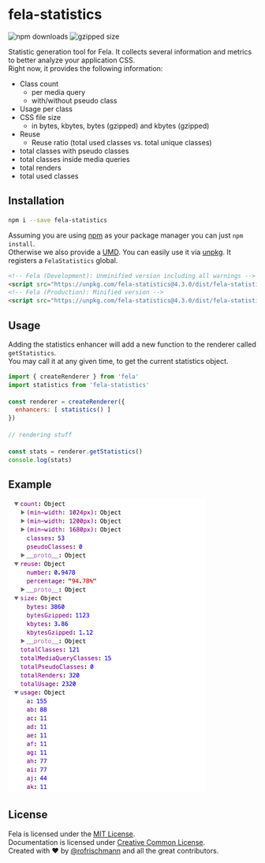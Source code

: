 # fela-statistics

<img alt="npm downloads" src="https://img.shields.io/npm/dm/fela-statistics.svg">
<img alt="gzipped size" src="https://img.shields.io/badge/gzipped-1.91kb-brightgreen.svg">

Statistic generation tool for Fela. It collects several information and metrics to better analyze your application CSS.<br>
Right now, it provides the following information:

* Class count
  * per media query
  * with/without pseudo class
* Usage per class
* CSS file size
  * in bytes, kbytes, bytes (gzipped) and kbytes (gzipped)
* Reuse
  * Reuse ratio (total used classes vs. total unique classes)
* total classes with pseudo classes
* total classes inside media queries
* total renders
* total used classes

## Installation
```sh
npm i --save fela-statistics
```
Assuming you are using [npm](https://www.npmjs.com) as your package manager you can just `npm install`.<br>
Otherwise we also provide a [UMD](https://github.com/umdjs/umd). You can easily use it via [unpkg](https://unpkg.com/). It registers a `FelaStatistics` global.
```HTML
<!-- Fela (Development): Unminified version including all warnings -->
<script src="https://unpkg.com/fela-statistics@4.3.0/dist/fela-statistics.js"></script>
<!-- Fela (Production): Minified version -->
<script src="https://unpkg.com/fela-statistics@4.3.0/dist/fela-statistics.min.js"></script>
```


## Usage
Adding the statistics enhancer will add a new function to the renderer called `getStatistics`.<br>
You may call it at any given time, to get the current statistics object.

```javascript
import { createRenderer } from 'fela'
import statistics from 'fela-statistics'

const renderer = createRenderer({
  enhancers: [ statistics() ]
})

// rendering stuff

const stats = renderer.getStatistics()
console.log(stats)
```

## Example
<img width="400" src="preview.png">

## License
Fela is licensed under the [MIT License](http://opensource.org/licenses/MIT).<br>
Documentation is licensed under [Creative Common License](http://creativecommons.org/licenses/by/4.0/).<br>
Created with ♥ by [@rofrischmann](http://rofrischmann.de) and all the great contributors.

